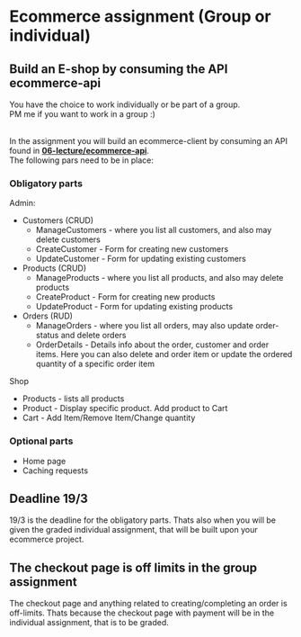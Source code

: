 # Ecommerce assignment (Group or individual)

## Build an E-shop by consuming the API ecommerce-api
You have the choice to work individually or be part of a group.<br>
PM me if you want to work in a group :)

<br>
In the assignment you will build an ecommerce-client by consuming an API found in <b><u>06-lecture/ecommerce-api</u></b>. <br>
The following pars need to be in place:

### Obligatory parts
Admin:
- Customers (CRUD)
  - ManageCustomers - where you list all customers, and also may delete customers
  - CreateCustomer - Form for creating new customers
  - UpdateCustomer - Form for updating existing customers
- Products (CRUD)
  - ManageProducts - where you list all products, and also may delete products
  - CreateProduct - Form for creating new products
  - UpdateProduct - Form for updating existing products
- Orders (RUD)
  - ManageOrders - where you list all orders, may also update order-status and delete orders
  - OrderDetails - Details info about the order, customer and order items. Here you can also delete and order item or update the ordered quantity of a specific order item


Shop
- Products - lists all products
- Product - Display specific product. Add product to Cart
- Cart - Add Item/Remove Item/Change quantity


### Optional parts
- Home page
- Caching requests


## Deadline 19/3
19/3 is the deadline for the obligatory parts. Thats also when you will be given the graded individual assignment, that will be built upon your ecommerce project.

## The checkout page is off limits in the group assignment
The checkout page and anything related to creating/completing an order is off-limits. Thats because the checkout page with payment will be in the individual assignment, that is to be graded.

